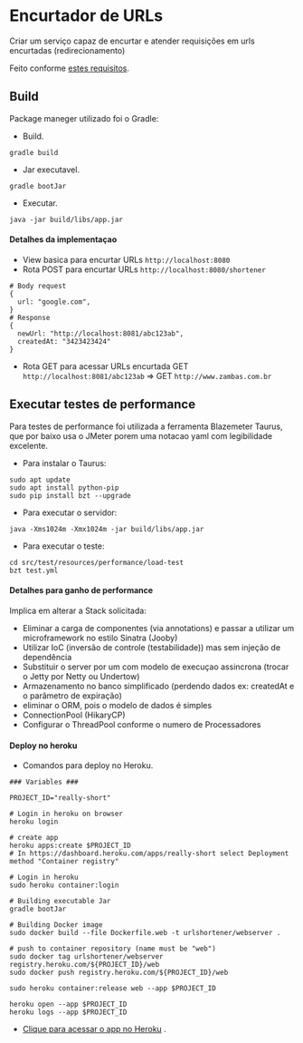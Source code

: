 Encurtador de URLs
===========================

Criar um serviço capaz de encurtar e atender requisições em urls encurtadas (redirecionamento)

Feito conforme [estes requisitos](https://github.com/ledbruno/desafios/tree/master/1%20-%20Easy/Encurtador%20de%20URL).

## Build
Package maneger utilizado foi o Gradle:

- Build.
``` 
gradle build 
```
- Jar executavel. 
``` 
gradle bootJar 
```
- Executar.
``` 
java -jar build/libs/app.jar 
```

#### Detalhes da implementaçao
- View basica para encurtar URLs `http://localhost:8080`
- Rota POST para encurtar URLs `http://localhost:8080/shortener`
``` 
# Body request
{ 
  url: "google.com",
}
# Response
{ 
  newUrl: "http://localhost:8081/abc123ab",
  createdAt: "3423423424"
} 
```
- Rota GET para acessar URLs encurtada
GET  `http://localhost:8081/abc123ab` => GET `http://www.zambas.com.br`

## Executar testes de performance

Para testes de performance foi utilizada a ferramenta Blazemeter Taurus, que por baixo usa o JMeter porem uma notacao yaml com legibilidade excelente.
- Para instalar o Taurus:
``` 
sudo apt update
sudo apt install python-pip
sudo pip install bzt --upgrade
```
- Para executar o servidor:
```
java -Xms1024m -Xmx1024m -jar build/libs/app.jar 
```
- Para executar o teste:
``` 
cd src/test/resources/performance/load-test
bzt test.yml
```

#### Detalhes para ganho de performance
Implica em alterar a Stack solicitada:
- Eliminar a carga de componentes (via annotations) e passar a utilizar um microframework no estilo Sinatra (Jooby)
- Utilizar IoC (inversão de controle (testabilidade)) mas sem injeção de dependência
- Substituir o server por um com modelo de execuçao assincrona (trocar o Jetty por Netty ou Undertow)
- Armazenamento no banco simplificado (perdendo dados ex: createdAt e o parâmetro de expiração)
- eliminar o ORM, pois o modelo de dados é simples
- ConnectionPool (HikaryCP)
- Configurar o ThreadPool conforme o numero de Processadores


#### Deploy no heroku
- Comandos para deploy no Heroku.
```
### Variables ###

PROJECT_ID="really-short"

# Login in heroku on browser
heroku login

# create app
heroku apps:create $PROJECT_ID
# In https://dashboard.heroku.com/apps/really-short select Deployment method "Container registry"

# Login in heroku
sudo heroku container:login

# Building executable Jar
gradle bootJar

# Building Docker image
sudo docker build --file Dockerfile.web -t urlshortener/webserver .

# push to container repository (name must be "web")
sudo docker tag urlshortener/webserver registry.heroku.com/${PROJECT_ID}/web
sudo docker push registry.heroku.com/${PROJECT_ID}/web

sudo heroku container:release web --app $PROJECT_ID

heroku open --app $PROJECT_ID
heroku logs --app $PROJECT_ID
```
- [Clique para acessar o app no Heroku](https://really-short.herokuapp.com/) .